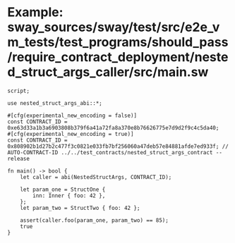 # Example: sway_sources/sway/test/src/e2e_vm_tests/test_programs/should_pass/require_contract_deployment/nested_struct_args_caller/src/main.sw

```sway
script;

use nested_struct_args_abi::*;

#[cfg(experimental_new_encoding = false)]
const CONTRACT_ID = 0xe63d33a1b3a6903808b379f6a41a72fa8a370e8b76626775e7d9d2f9c4c5da40;
#[cfg(experimental_new_encoding = true)]
const CONTRACT_ID = 0x808902b1d27b2c477f3c0821e033fb7bf256060a47deb57e84881afde7ed933f; // AUTO-CONTRACT-ID ../../test_contracts/nested_struct_args_contract --release

fn main() -> bool {
    let caller = abi(NestedStructArgs, CONTRACT_ID);

    let param_one = StructOne {
        inn: Inner { foo: 42 },
    };
    let param_two = StructTwo { foo: 42 };

    assert(caller.foo(param_one, param_two) == 85);
    true
}

```
